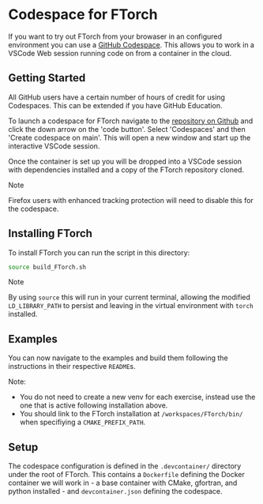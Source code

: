# Codespace for FTorch

If you want to try out FTorch from your browaser in an configured environment
you can use a [GitHub Codespace](https://github.com/features/codespaces).
This allows you to work in a VSCode Web session running code on from a container in
the cloud.


## Getting Started

All GitHub users have a certain number of hours of credit for using Codespaces.
This can be extended if you have GitHub Education.

To launch a codespace for FTorch navigate to the
[repository on Github](https://github.com/Cambridge-ICCS/FTorch) and click the down
arrow on the 'code button'.
Select 'Codespaces' and then 'Create codespace on main'.
This will open a new window and start up the interactive VSCode session.

Once the container is set up you will be dropped into a VSCode session with
dependencies installed and a copy of the FTorch repository cloned.

> [!NOTE]  
> Firefox users with enhanced tracking protection will need to disable this for
> the codespace.


## Installing FTorch

To install FTorch you can run the script in this directory:

```sh
source build_FTorch.sh
```

> [!NOTE]  
> By using `source` this will run in your current terminal, allowing the modified
> `LD_LIBRARY_PATH` to persist and leaving in the virtual environment with `torch`
> installed.


## Examples

You can now navigate to the examples and build them following the instructions in their
respective `README`s.

Note:

- You do not need to create a new venv for each exercise, instead use the one that is
  active following installation above.
- You should link to the FTorch installation at `/workspaces/FTorch/bin/` when
  specifiying a `CMAKE_PREFIX_PATH`.


## Setup

The codespace configuration is defined in the `.devcontainer/` directory under the root
of FTorch.
This contains a `Dockerfile` defining the Docker container we will work in - a base
container with CMake, gfortran, and python installed - and `devcontainer.json` defining
the codespace.
